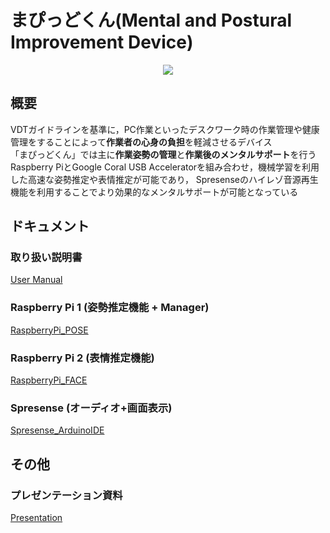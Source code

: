 # まぴっどくん(Mental and Postural Improvement Device)

<p align="center">
    <img src="https://user-images.githubusercontent.com/63711918/148423388-4a59263f-4349-4b4f-9524-d0f10f3b538c.png" /)
</p>

## 概要
VDTガイドラインを基準に，PC作業といったデスクワーク時の作業管理や健康管理をすることによって**作業者の心身の負担**を軽減させるデバイス  
「まぴっどくん」では主に**作業姿勢の管理**と**作業後のメンタルサポート**を行う  
Raspberry PiとGoogle Coral USB Acceleratorを組み合わせ，機械学習を利用した高速な姿勢推定や表情推定が可能であり，
Spresenseのハイレゾ音源再生機能を利用することでより効果的なメンタルサポートが可能となっている

## ドキュメント
### 取り扱い説明書
[User Manual](https://github.com/Kazufumi-Kobayashi/SONYHackathon/blob/master/Manual/User%20Manual.pdf)
### Raspberry Pi 1 (姿勢推定機能 + Manager)
[RaspberryPi_POSE](https://github.com/Kazufumi-Kobayashi/SONYHackathon/blob/master/Manual/RaspberryPi_POSE.pdf)
### Raspberry Pi 2 (表情推定機能)
[RaspberryPi_FACE](https://github.com/Kazufumi-Kobayashi/SONYHackathon/blob/master/Manual/RaspberryPi_FACE.pdf)
### Spresense (オーディオ+画面表示)
[Spresense_ArduinoIDE](https://github.com/Kazufumi-Kobayashi/SONYHackathon/blob/master/Manual/Hackathon_Arduino.pdf)

## その他
### プレゼンテーション資料
[Presentation](https://github.com/Kazufumi-Kobayashi/SONYHackathon/tree/master/Presentation)
